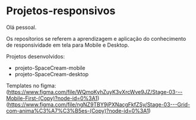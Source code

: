 # Projetos-responsivos

Olá pessoal.

Os reposítorios se referem a aprendizagem e aplicação do conhecimento de responsividade em tela para Mobile e Desktop.

Projetos desenvolvidos: 
  * projeto-SpaceCream-mobile
  * projeto-SpaceCream-desktop

Templates no figma:
(https://www.figma.com/file/WQmoKyhZuyK3vXrcWve9JZ/Stage-03---Mobile-First-(Copy)?node-id=0%3A1)
(https://www.figma.com/file/ngNZ9TBY9jPXNacgFkfZSy/Stage-03---Grid-com-anima%C3%A7%C3%B5es-(Copy)?node-id=0%3A1)
